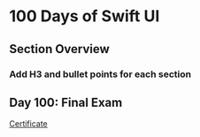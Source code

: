 # 100 Days of Swift UI

## Section Overview
### Add H3 and bullet points for each section

## Day 100: Final Exam
[Certificate](certificate.jpg)
